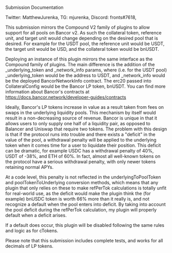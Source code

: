 Submission Documentation

Twitter: MatthewJurenka, TG: mjurenka, Discord: fronts#7618, 

This submission mirrors the Compound V2 family of plugins to allow support
for all pools on Bancor v2. As such the collateral token, reference unit,
and target unit would change depending on the desired pool that is desired.
For example for the USDT pool, the reference unit would be USDT, the target unit
would be USD, and the collateral token would be bnUSDT.

Deploying an instance of this plugin mirrors the same interface as the Compound
family of plugins. The main difference is the addition of the _underlying_token
and _network_info params, where (i.e. for the USDT pool) _underlying_token would
be the address to USDT, and _network_info would be the deployed BancorNetworkInfo
contract. The erc20 passed into CollateralConfig would be the Bancor LP token,
bnUSDT. You can find more information about Bancor's contracts at
https://docs.bancor.network/developer-guides/contracts

Ideally, Bancor's LP tokens increase in value as a result taken from fees on swaps
in the underlying liquidity pools. This mechanism by itself would result in a non-decreasing
source of revenue. Bancor is unique in that it allows users to only supply one half
of a liquidity pair, as opposed to Balancer and Uniswap that require two tokens.
The problem with this design is that if the protocol runs into trouble and there exists
a "deficit" in the value of the pool, a withdrawal penalty will be applied to the
underlying token when it comes time for a user to liquidate their position. This
deficit can be dramatic, for example USDC has a withdrawal penalty of 40%, USDT of -38%,
and ETH of 60%. In fact, almost all well-known tokens on the protocol have a serious 
withdrawal penalty, with only newer tokens retaining normal APYs. 

At a code level, this penalty is not reflected in the underlyingToPoolToken
and poolTokenToUnderlying conversion methods, which means that any plugin that
only relies on these to make refPerTok calculations is totally unfit for real-world
use, as the deficit would make the plugin think the (for example) bnUSDC token
is worth 66% more than it really is, and not recognize a default when the pool
enters into deficit. By taking into account the pool deficit during the refPerTok 
calculation, my plugin will properly default when a deficit arises.

If a default does occur, this plugin will be disabled following the same rules
and logic as for cTokens. 

Please note that this submission includes complete tests, and works for all decimals
of LP tokens.
